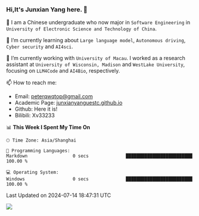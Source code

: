 ### Hi,It's Junxian Yang here. 👋

<!--
**Uestc-Young/Uestc-Young** is a ✨ _special_ ✨ repository because its `README.md` (this file) appears on your GitHub profile.

Here are some ideas to get you started:

- 🔭 I’m currently working on ...
- 🌱 I’m currently learning ...
- 👯 I’m looking to collaborate on ...
- 🤔 I’m looking for help with ...
- 💬 Ask me about ...
- 📫 How to reach me: ...
- 😄 Pronouns: ...
- ⚡ Fun fact: ...
-->
🎉 I am a Chinese undergraduate who now major in `Software Engineering` in `University of Electronic Science and Technology of China`.  
  
🌱 I’m currently learning about `Large language model`, `Autonomous driving`, `Cyber security` and `AI4sci`.  

🔭 I’m currently working with `University of Macau`. I worked as a research assistant at `University of Wisconsin, Madison` and `WestLake University`, focusing on `LLM4Code` and `AI4Bio`, respectively.
  
📫 How to reach me: 
   - Email: peterqwqtop@gmail.com
   - Academic Page: [junxianyanguestc.github.io](https://junxianyanguestc.github.io/)
   - Github: Here it is!
   - Bilibili: Xv33233
     
<!--START_SECTION:waka-->
📊 **This Week I Spent My Time On** 

```text
🕑︎ Time Zone: Asia/Shanghai

💬 Programming Languages: 
Markdown                 0 secs              █████████████████████████   100.00 % 

💻 Operating System: 
Windows                  0 secs              █████████████████████████   100.00 % 
```


 Last Updated on 2024-07-14 18:47:31 UTC
<!--END_SECTION:waka-->

![](https://visitor-badge.glitch.me/badge?page_id=Uestc-Young.readme)

